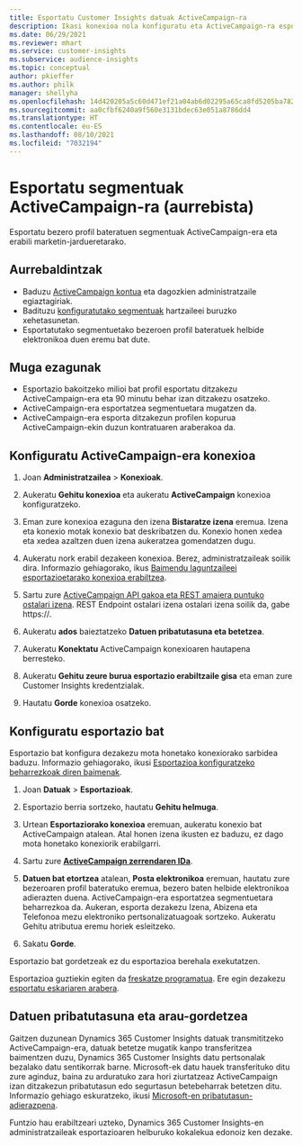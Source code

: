 ```yaml
---
title: Esportatu Customer Insights datuak ActiveCampaign-ra
description: Ikasi konexioa nola konfiguratu eta ActiveCampaign-ra esportatu.
ms.date: 06/29/2021
ms.reviewer: mhart
ms.service: customer-insights
ms.subservice: audience-insights
ms.topic: conceptual
author: pkieffer
ms.author: philk
manager: shellyha
ms.openlocfilehash: 14d420205a5c60d471ef21a04ab6d02295a65ca8fd5205ba782a300703b06102
ms.sourcegitcommit: aa0cfbf6240a9f560e3131bdec63e051a8786dd4
ms.translationtype: HT
ms.contentlocale: eu-ES
ms.lasthandoff: 08/10/2021
ms.locfileid: "7032194"
---
```

# <a name="export-segments-to-activecampaign-preview"></a>Esportatu segmentuak ActiveCampaign-ra (aurrebista)

Esportatu bezero profil bateratuen segmentuak ActiveCampaign-era eta erabili marketin-jardueretarako.

## <a name="prerequisites"></a>Aurrebaldintzak

-   Baduzu [ActiveCampaign kontua](https://www.activecampaign.com/) eta dagozkien administratzaile egiaztagiriak.
-   Badituzu [konfiguratutako segmentuak](segments.md) hartzaileei buruzko xehetasunetan.
-   Esportatutako segmentuetako bezeroen profil bateratuek helbide elektronikoa duen eremu bat dute.

## <a name="known-limitations"></a>Muga ezagunak

- Esportazio bakoitzeko milioi bat profil esportatu ditzakezu ActiveCampaign-era eta 90 minutu behar izan ditzakezu osatzeko.
- ActiveCampaign-era esportatzea segmentuetara mugatzen da.
- ActiveCampaign-era esporta ditzakezun profilen kopurua ActiveCampaign-ekin duzun kontratuaren araberakoa da.

## <a name="set-up-connection-to-activecampaign"></a>Konfiguratu ActiveCampaign-era konexioa

1. Joan **Administratzailea** > **Konexioak**.

1. Aukeratu **Gehitu konexioa** eta aukeratu **ActiveCampaign** konexioa konfiguratzeko.

1. Eman zure konexioa ezaguna den izena **Bistaratze izena** eremua. Izena eta konexio motak konexio bat deskribatzen du. Konexio honen xedea eta xedea azaltzen duen izena aukeratzea gomendatzen dugu.

1. Aukeratu nork erabil dezakeen konexioa. Berez, administratzaileak soilik dira. Informazio gehiagorako, ikus [Baimendu laguntzaileei esportazioetarako konexioa erabiltzea](connections.md#allow-contributors-to-use-a-connection-for-exports).

1. Sartu zure [ActiveCampaign API gakoa eta REST amaiera puntuko ostalari izena](https://help.activecampaign.com/hc/articles/207317590-Getting-started-with-the-API#how-to-obtain-your-activecampaign-api-url-and-key). REST Endpoint ostalari izena ostalari izena soilik da, gabe https://. 

1. Aukeratu **ados** baieztatzeko **Datuen pribatutasuna eta betetzea**.

1. Aukeratu **Konektatu** ActiveCampaign konexioaren hautapena berresteko.

1. Aukeratu **Gehitu zeure burua esportazio erabiltzaile gisa** eta eman zure Customer Insights kredentzialak.

1. Hautatu **Gorde** konexioa osatzeko.

## <a name="configure-an-export"></a>Konfiguratu esportazio bat

Esportazio bat konfigura dezakezu mota honetako konexiorako sarbidea baduzu. Informazio gehiagorako, ikusi [Esportazioa konfiguratzeko beharrezkoak diren baimenak](export-destinations.md#set-up-a-new-export).

1. Joan **Datuak** > **Esportazioak**.

1. Esportazio berria sortzeko, hautatu **Gehitu helmuga**.

1. Urtean **Esportaziorako konexioa** eremuan, aukeratu konexio bat ActiveCampaign atalean. Atal honen izena ikusten ez baduzu, ez dago mota honetako konexiorik erabilgarri.

1. Sartu zure [**ActiveCampaign zerrendaren IDa**](https://help.activecampaign.com/hc/articles/360000030559-How-to-create-a-list-in-ActiveCampaign).    

3. **Datuen bat etortzea** atalean, **Posta elektronikoa** eremuan, hautatu zure bezeroaren profil bateratuko eremua, bezero baten helbide elektronikoa adierazten duena. ActiveCampaign-era esportatzea segmentuetara beharrezkoa da. Aukeran, esporta dezakezu Izena, Abizena eta Telefonoa mezu elektroniko pertsonalizatuagoak sortzeko. Aukeratu Gehitu atributua eremu horiek esleitzeko.

1. Sakatu **Gorde**.

Esportazio bat gordetzeak ez du esportazioa berehala exekutatzen.

Esportazioa guztiekin egiten da [freskatze programatua](system.md#schedule-tab). Ere egin dezakezu [esportatu eskariaren arabera](export-destinations.md#run-exports-on-demand). 


## <a name="data-privacy-and-compliance"></a>Datuen pribatutasuna eta arau-gordetzea

Gaitzen duzunean Dynamics 365 Customer Insights datuak transmititzeko ActiveCampaign-era, datuak betetze mugatik kanpo transferitzea baimentzen duzu, Dynamics 365 Customer Insights datu pertsonalak bezalako datu sentikorrak barne. Microsoft-ek datu hauek transferituko ditu zure aginduz, baina zu arduratuko zara hori ziurtatzeaz ActiveCampaign izan ditzakezun pribatutasun edo segurtasun betebeharrak betetzen ditu. Informazio gehiago eskuratzeko, ikusi [Microsoft-en pribatutasun-adierazpena](https://go.microsoft.com/fwlink/?linkid=396732).

Funtzio hau erabiltzeari uzteko, Dynamics 365 Customer Insights-en administratzaileak esportazioaren helburuko kokalekua edonoiz ken dezake.
